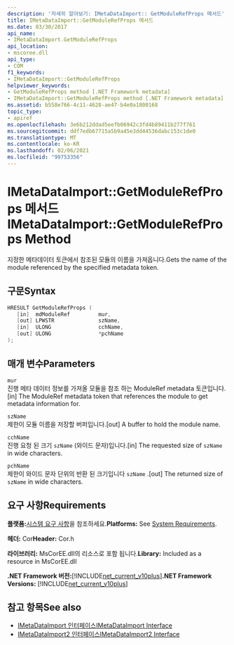 ```yaml
---
description: '자세히 알아보기: IMetaDataImport:: GetModuleRefProps 메서드'
title: IMetaDataImport::GetModuleRefProps 메서드
ms.date: 03/30/2017
api_name:
- IMetaDataImport.GetModuleRefProps
api_location:
- mscoree.dll
api_type:
- COM
f1_keywords:
- IMetaDataImport::GetModuleRefProps
helpviewer_keywords:
- GetModuleRefProps method [.NET Framework metadata]
- IMetaDataImport::GetModuleRefProps method [.NET Framework metadata]
ms.assetid: b558e766-4c11-4628-ae47-b4e0a1800168
topic_type:
- apiref
ms.openlocfilehash: 3e6b212ddad5eefb06942c3fd4b89411b277f761
ms.sourcegitcommit: ddf7edb67715a5b9a45e3dd44536dabc153c1de0
ms.translationtype: MT
ms.contentlocale: ko-KR
ms.lasthandoff: 02/06/2021
ms.locfileid: "99753356"
---
```

# <a name="imetadataimportgetmodulerefprops-method"></a><span data-ttu-id="7bdca-103">IMetaDataImport::GetModuleRefProps 메서드</span><span class="sxs-lookup"><span data-stu-id="7bdca-103">IMetaDataImport::GetModuleRefProps Method</span></span>

<span data-ttu-id="7bdca-104">지정한 메타데이터 토큰에서 참조된 모듈의 이름을 가져옵니다.</span><span class="sxs-lookup"><span data-stu-id="7bdca-104">Gets the name of the module referenced by the specified metadata token.</span></span>  
  
## <a name="syntax"></a><span data-ttu-id="7bdca-105">구문</span><span class="sxs-lookup"><span data-stu-id="7bdca-105">Syntax</span></span>  
  
```cpp  
HRESULT GetModuleRefProps (  
   [in]  mdModuleRef         mur,  
   [out] LPWSTR              szName,
   [in]  ULONG               cchName,
   [out] ULONG               *pchName
);  
```  
  
## <a name="parameters"></a><span data-ttu-id="7bdca-106">매개 변수</span><span class="sxs-lookup"><span data-stu-id="7bdca-106">Parameters</span></span>  

 `mur`  
 <span data-ttu-id="7bdca-107">진행 메타 데이터 정보를 가져올 모듈을 참조 하는 ModuleRef metadata 토큰입니다.</span><span class="sxs-lookup"><span data-stu-id="7bdca-107">[in] The ModuleRef metadata token that references the module to get metadata information for.</span></span>  
  
 `szName`  
 <span data-ttu-id="7bdca-108">제한이 모듈 이름을 저장할 버퍼입니다.</span><span class="sxs-lookup"><span data-stu-id="7bdca-108">[out] A buffer to hold the module name.</span></span>  
  
 `cchName`  
 <span data-ttu-id="7bdca-109">진행 요청 된 크기 `szName` (와이드 문자)입니다.</span><span class="sxs-lookup"><span data-stu-id="7bdca-109">[in] The requested size of `szName` in wide characters.</span></span>  
  
 `pchName`  
 <span data-ttu-id="7bdca-110">제한이 와이드 문자 단위의 반환 된 크기입니다 `szName` .</span><span class="sxs-lookup"><span data-stu-id="7bdca-110">[out] The returned size of `szName` in wide characters.</span></span>  
  
## <a name="requirements"></a><span data-ttu-id="7bdca-111">요구 사항</span><span class="sxs-lookup"><span data-stu-id="7bdca-111">Requirements</span></span>  

 <span data-ttu-id="7bdca-112">**플랫폼:**[시스템 요구 사항](../../get-started/system-requirements.md)을 참조하세요.</span><span class="sxs-lookup"><span data-stu-id="7bdca-112">**Platforms:** See [System Requirements](../../get-started/system-requirements.md).</span></span>  
  
 <span data-ttu-id="7bdca-113">**헤더:** Cor</span><span class="sxs-lookup"><span data-stu-id="7bdca-113">**Header:** Cor.h</span></span>  
  
 <span data-ttu-id="7bdca-114">**라이브러리:** MsCorEE.dll의 리소스로 포함 됩니다.</span><span class="sxs-lookup"><span data-stu-id="7bdca-114">**Library:** Included as a resource in MsCorEE.dll</span></span>  
  
 <span data-ttu-id="7bdca-115">**.NET Framework 버전:**[!INCLUDE[net_current_v10plus](../../../../includes/net-current-v10plus-md.md)]</span><span class="sxs-lookup"><span data-stu-id="7bdca-115">**.NET Framework Versions:** [!INCLUDE[net_current_v10plus](../../../../includes/net-current-v10plus-md.md)]</span></span>  
  
## <a name="see-also"></a><span data-ttu-id="7bdca-116">참고 항목</span><span class="sxs-lookup"><span data-stu-id="7bdca-116">See also</span></span>

- [<span data-ttu-id="7bdca-117">IMetaDataImport 인터페이스</span><span class="sxs-lookup"><span data-stu-id="7bdca-117">IMetaDataImport Interface</span></span>](imetadataimport-interface.md)
- [<span data-ttu-id="7bdca-118">IMetaDataImport2 인터페이스</span><span class="sxs-lookup"><span data-stu-id="7bdca-118">IMetaDataImport2 Interface</span></span>](imetadataimport2-interface.md)
